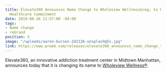 ```yaml
---
title: Elevate360 Announces Name Change to Wholeview Wellness&reg; to Reflect Broader
  Healthcare Commitment
date: 2019-06-26 11:57:00 -04:00
tags:
- Name change
- rebrand
position: 5
image: "/uploads/aaron-burson-242126-unsplash@2x.jpg"
link: https://www.prweb.com/releases/elevate360_announces_name_change_to_wholeview_wellness_to_reflect_broader_healthcare_commitment/prweb16356899.htm
---
```


Elevate360, an innovative addiction treatment center in Midtown Manhattan, announces today that it is changing its name to [Wholeview Wellness&reg;](https://www.prweb.com/releases/elevate360_announces_name_change_to_wholeview_wellness_to_reflect_broader_healthcare_commitment/prweb16356899.htm).

